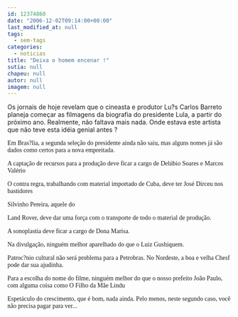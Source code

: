 ```yaml
---
id: 12374860
date: "2006-12-02T09:14:00+00:00"
last_modified_at: null
tags:
  - sem-tags
categories:
  - noticias
title: "Deixa o homem encenar !"
sutia: null
chapeu: null
autor: null
imagem: null
---
```

<p><P>Os jornais de hoje revelam que o cineasta e produtor Lu?s Carlos Barreto planeja começar as filmagens da biografia do presidente Lula, a partir do próximo ano. Realmente, não faltava mais nada. Onde estava este artista que não teve esta idéia genial antes ?</P></p>
<p><P><FONT face=Verdana>Em Bras?lia, a segunda seleção do presidente ainda não saiu, mas alguns nomes já são dados como certos para a nova empreitada.</FONT></P></p>
<p><P><FONT face=Verdana>A captação de recursos para a produção deve ficar a cargo de Delúbio Soares e Marcos Valério</FONT></P></p>
<p><P><FONT face=Verdana>O contra regra, trabalhando com material importado de Cuba, deve ter José Dirceu nos bastidores</FONT></P></p>
<p><P><FONT face=Verdana>Silvinho Pereira, aquele do</p>
<p> Land Rover, deve dar uma força com o transporte de todo o material de produção.</FONT></P></p>
<p><P><FONT face=Verdana>A sonoplastia deve ficar a cargo de Dona Marisa.</FONT></P></p>
<p><P><FONT face=Verdana>Na divulgação, ninguém melhor aparelhado do que o Luiz Gushiquem.</FONT></P></p>
<p><P><FONT face=Verdana>Patroc?nio cultural não será problema para a Petrobras. No Nordeste, a boa e velha Chesf pode dar sua ajudinha.</FONT></P></p>
<p><P><FONT face=Verdana>Para a escolha do nome do filme, ninguém melhor do que o nosso prefeito João Paulo, com alguma coisa como O Filho da Mãe Lindu</FONT></P></p>
<p><P><FONT face=Verdana>Espetáculo do crescimento, que é bom, nada ainda. Pelo menos, neste segundo caso, você não precisa pagar para ver...</FONT></P> </p>
